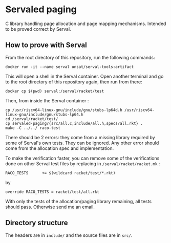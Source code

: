 # Servaled paging

C library handling page allocation and page mapping mechanisms. Intended to be
proved correct by Serval.


## How to prove with Serval

From the root directory of this repository, run the following commands:

```
docker run -it --name serval unsat/serval-tools:artifact
```

This will open a shell in the Serval container. Open another terminal and go to
the root directory of this repository again, then run from there:

```
docker cp $(pwd) serval:/serval/racket/test
```

Then, from inside the Serval container :

```
cp /usr/riscv64-linux-gnu/include/gnu/stubs-lp64d.h /usr/riscv64-linux-gnu/include/gnu/stubs-lp64.h
cd /serval/racket/test/
cp servaled-paging/{src/all.c,include/all.h,specs/all.rkt} .
make -C ../../ raco-test
```

There should be 2 errors: they come from a missing library required by some of
Serval's own tests. They can be ignored. Any other error should come from the
allocation spec and implementation.

To make the verification faster, you can remove some of the verifications done
on other Serval test files by replacing 
in `/serval/racket/racket.mk` :

```
RACO_TESTS      += $(wildcard racket/test/*.rkt)
```

by

```
override RACO_TESTS = racket/test/all.rkt
```

With only the tests of the allocation/paging library remaining, all tests
should pass. Otherwise send me an email.


## Directory structure

The headers are in `include/` and the source files are in `src/`.
